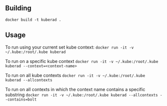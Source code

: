 ## Building 
`docker build -t kuberad .`

## Usage

To run using your current set kube context:
`docker run -it -v ~/.kube:/root/.kube kuberad`

To run on a specific kube context
`docker run -it -v ~/.kube:/root/.kube kuberad --context=<context-name>`

To run on all kube contexts
`docker run -it -v ~/.kube:/root/.kube kuberad --allcontexts`

To run on all contexts in which the context name contains a specific substring
`docker run -it -v ~/.kube:/root/.kube kuberad --allcontexts --contains=bolt`